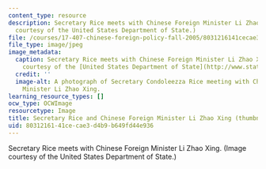 ```yaml
---
content_type: resource
description: Secretary Rice meets with Chinese Foreign Minister Li Zhao Xing. (Image
  courtesy of the United States Department of State.)
file: /courses/17-407-chinese-foreign-policy-fall-2005/8031216141cecae3d4b9b649fd44e936_17-407f05-th.jpg
file_type: image/jpeg
image_metadata:
  caption: Secretary Rice meets with Chinese Foreign Minister Li Zhao Xing. (Image
    courtesy of the [United States Department of State](http://www.state.gov).)
  credit: ''
  image-alt: A photograph of Secretary Condoleezza Rice meeting with Chinese Foreign
    Minister Li Zhao Xing.
learning_resource_types: []
ocw_type: OCWImage
resourcetype: Image
title: Secretary Rice and Chinese Foreign Minister Li Zhao Xing (thumbnail)
uid: 80312161-41ce-cae3-d4b9-b649fd44e936
---
```

Secretary Rice meets with Chinese Foreign Minister Li Zhao Xing. (Image courtesy of the United States Department of State.)

